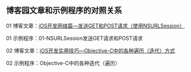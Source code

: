 ## 博客园文章和示例程序的对照关系


01 博客文章：[iOS开发网络篇—发送GET和POST请求（使用NSURLSession）](http://www.cnblogs.com/wendingding/p/5168772.html)

01 示例程序：01-NSURLSession发送GET请求和POST请求

02 博客文章：[iOS开发实用技巧—Objective-C中的各种遍历（迭代）方式](http://www.cnblogs.com/wendingding/p/5251937.html)

02 示例程序：Objective-C中的各种迭代（遍历）